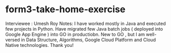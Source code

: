 # form3-take-home-exercise
Interviewee :  Umesh Roy
Notes:
I have worked mostly in Java and executed few projects in Python. Have migrated few Java batch jobs ( deployed into Google App Engine ) into GO in productiobn. New to GO , but I am well-versed in Data Structure, Algorithms, Google Cloud Platform and Cloud Native technologies. Thank you!
